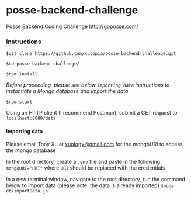 # posse-backend-challenge
Posse Backend Coding Challenge http://goposse.com/

### Instructions
`$git clone https://github.com/xutopia/posse-backend-challenge.git`

`$cd posse-backend-challenge/`

`$npm install`

*Before proceeding, please see below `Importing data` instructions to instantiate a Mongo database and import the data*

`$npm start`

Using an HTTP client (I recommend Postman), submit a GET request to `localhost:8080/data`


#### Importing data
Please email Tony Xu at xuology@gmail.com for the mongoURI to access the mongo database

In the root directory, create a `.env` file and paste in the following: `mongoURI="URI"` where `URI` should be replaced with the credentials

In a new terminal window, navigate to the root directory, run the command below to import data (please note: the data is already imported)
`$node db/importData.js`
